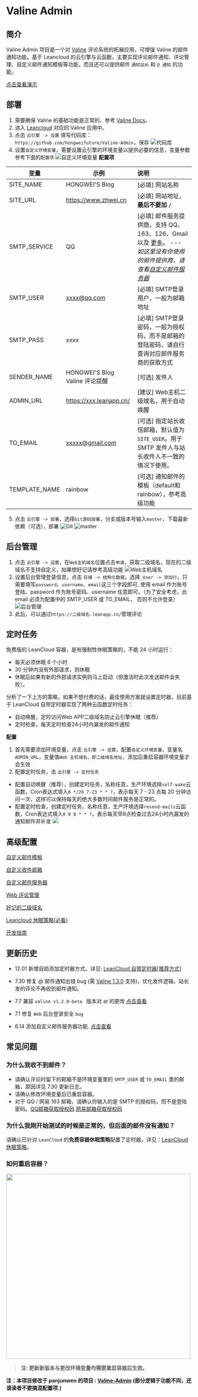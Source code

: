 # Valine Admin

## 简介
Valine Admin 项目是一个对 [Valine](https://valine.js.org) 评论系统的拓展应用，可增强 Valine 的邮件通知功能。基于 Leancloud 的云引擎与云函数，主要实现评论邮件通知、评论管理、自定义邮件通知模板等功能，而且还可以提供邮件 `通知站长` 和 `@ 通知` 的功能。

<a href="/高级配置.md#邮件通知展示" target="_black">点击查看演示</a>

## 部署
1. 需要确保 Valine 的基础功能是正常的，参考 [Valine Docs](https://valine.js.org)。
2. 进入 [Leancloud](https://leancloud.cn/dashboard/applist.html#/apps) 对应的 Valine 应用中。
3. 点击 `云引擎 -> 设置` 填写代码库：`https://github.com/hongweifuture/Valine-Admin`，保存
![代码库](https://cdn.jsdelivr.net/gh/hongweifuture/jsDelivrCDN/img/20200207142608.png)
4. 设置`自定义环境变量`，需要设置云引擎的环境变量以提供必要的信息，变量参数参考下面的`配置项`
![自定义环境变量](https://cdn.jsdelivr.net/gh/hongweifuture/jsDelivrCDN/img/20200207155409.png)
**配置项**

变量 | 示例 | 说明
--- | ------ |:-----
SITE_NAME | HONGWEI'S Blog | [必填] 网站名称
SITE_URL  | https://www.zhwei.cn| [必填] 网站地址，**最后不要加 `/`**
SMTP_SERVICE | QQ | [必填] 邮件服务提供商，支持 QQ、163、126、Gmail 以及 [更多](https://nodemailer.com/smtp/well-known/#supported-services)。 --- *如这里没有你使用的邮件提供商，请查看[自定义邮件服务器](/高级配置.md#自定义邮件服务器)*
SMTP_USER | xxxx@qq.com | [必填] SMTP登录用户，一般为邮箱地址
SMTP_PASS | xxxx | [必填] SMTP登录密码，一般为授权码，而不是邮箱的登陆密码，请自行查询对应邮件服务商的获取方式
SENDER_NAME | HONGWEI'S Blog Valine 评论提醒 | [可选] 发件人
ADMIN_URL | https://xxx.leanapp.cn/ | [建议] Web主机二级域名，用于自动唤醒
TO_EMAIL  | xxxxx@gmail.com | [可选] 指定站长收信邮箱，默认值为`SITE_USER`。用于 SMTP 发件人与站长收件人不一致的情况下使用。
TEMPLATE_NAME | rainbow | [可选] 通知邮件的模板（default和rainbow），参考高级功能

5. 点击 `云引擎 -> 部署`，选择`Git源码部署`，分支或版本号输入`master`，下载最新依赖（可选），部署
![Git](https://cdn.jsdelivr.net/gh/hongweifuture/jsDelivrCDN/img/20200207143035.png)
![master](https://cdn.jsdelivr.net/gh/hongweifuture/jsDelivrCDN/img/20200207143205.png)


## 后台管理
1. 点击 `云引擎 -> 设置`，在`Web主机域名`位置点击`申请`，获取二级域名，现在的二级域名不支持自定义，如果想好记请参考高级功能
![Web主机域名](https://cdn.jsdelivr.net/gh/hongweifuture/jsDelivrCDN/img/20200207143315.png)
2. 设置后台管理登录信息，点击 `存储 -> 结构化数据`，选择`_User -> 添加行`，只需要填写`password`、`username`、`email`这三个字段即可, 使用 email 作为账号登陆、password 作为账号密码、username 任意即可。（为了安全考虑，此 email 必须为配置中的 SMTP_USER 或 TO_EMAIL， 否则不允许登录）
![后台管理](https://cdn.jsdelivr.net/gh/hongweifuture/jsDelivrCDN/img/20200207151339.png)
3. 此后，可以通过`https://二级域名.leanapp.cn/`管理评论

## 定时任务
免费版的 LeanCloud 容器，是有强制性休眠策略的，不能 24 小时运行：
- 每天必须休眠 6 个小时
- 30 分钟内没有外部请求，则休眠
- 休眠后如果有新的外部请求实例则马上启动（但激活时此次发送邮件会失败）。


分析了一下上方的策略，如果不想付费的话，最佳使用方案就设置定时器，目前基于 LeanCloud 自带定时器实现了两种云函数定时任务：
- 自动唤醒，定时访问Web APP二级域名防止云引擎休眠（推荐）
- 定时检查，每天定时检查24小时内漏发的邮件通知


**配置**
1. 首先需要添加环境变量，点击 `云引擎 -> 设置`，配置`自定义环境变量`，变量名`ADMIN_URL`，变量值`Web 主机域名，即二级域名地址`，添加后重启容器环境变量才会生效
2. 配置定时任务，击 `云引擎 -> 定时任务`
- 配置自动唤醒（推荐），创建定时任务，名称任意，生产环境选择`self-wake`云函数，Cron表达式填入`0 */20 7-23 * * ?`，表示每天 7 - 23 点每 20 分钟访问一次，这样可以保持每天的绝大多数时间邮件服务是正常的。
- 配置定时检查，创建定时任务，名称任意，生产环境选择`resend-mails`云函数，Cron表达式填入`0 0 8 * * ?`，表示每天早8点检查过去24小时内漏发的通知邮件并补发
![](https://cdn.jsdelivr.net/gh/hongweifuture/jsDelivrCDN/img/20200207153831.png)

## 高级配置

[自定义邮件模板](/高级配置.md#自定义邮件模板)

[自定义收件邮箱](/高级配置.md#自定义收件邮箱)

[自定义邮件服务器](/高级配置.md#自定义邮件服务器)

[Web 评论管理](/高级配置.md#web-评论管理)

[好记的二级域名](/高级配置.md#好记的二级域名)

[Leancloud 休眠策略(必看)](/高级配置.md#leancloud-休眠策略)

[开发指南](/高级配置.md#开发)

## 更新历史

* 12.01 新增自助添加定时器方式。详见: [LeanCloud 自带定时器[推荐方式]](/高级配置.md#leancloud-自带定时器推荐)

* 7.30 修复 @ 邮件通知出错 bug (需 [Valine 1.3.0](https://valine.js.org/changelog.html#v1-3-0-2018-07-29) 支持)，优化发件逻辑，站长发的评论不再收到邮件通知。
* 7.7 兼容 `valine v1.2.0-beta ` 版本对 at 的更改 [点击查看](https://valine.js.org/changelog.html#v1-2-0-beta-2018-06-30)
* 7.1 修复 `Web` 后台登录安全 `bug`
* 6.14 添加自定义邮件服务器功能. [点击查看](/高级配置.md#自定义邮件服务器)

## 常见问题

### 为什么我收不到邮件？

* 请确认评论时留下的邮箱不是环境变量里的 `SMTP_USER` 或 `TO_EMAIL` 里的邮箱，原因详见 7.30 更新日志。
* 请确认修改环境变量后已重启容器。
* 对于 QQ / 网易 163 邮箱，请确认你输入的是 SMTP 的授权码，而不是登陆密码。[QQ邮箱获取授权码](https://service.mail.qq.com/cgi-bin/help?subtype=1&id=28&no=1001256)  [网易邮箱获取授权码](http://help.mail.163.com/faqDetail.do?code=d7a5dc8471cd0c0e8b4b8f4f8e49998b374173cfe9171305fa1ce630d7f67ac2cda80145a1742516)

### 为什么我刚开始测试的时候是正常的，但后面的邮件没有通知？

请确认已针对 `LeanCloud` 的**免费容器休眠策略**配置了定时器，详见：[LeanCloud 休眠策略](https://github.com/zhaojun1998/Valine-Admin/blob/master/%E9%AB%98%E7%BA%A7%E9%85%8D%E7%BD%AE.md#leancloud-休眠策略)。

### 如何重启容器？

<img width="500" src="https://cdn.jun6.net/201807081507_968.png"/>

> **注: 更新新版本与更改环境变量均需要重启容器后生效。**


**注：本项目修改于 panjunwen 的项目 : [Valine-Admin](https://github.com/panjunwen/Valine-Admin) (部分逻辑于功能不同，还请读者不要搞混配置项.)**
